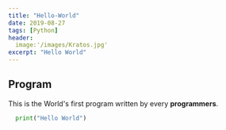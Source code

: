```yaml
---
title: "Hello-World"
date: 2019-08-27
tags: [Python]
header:
  image:'/images/Kratos.jpg'
excerpt: "Hello World"
---
```


## Program

This is the World's first program written by every **programmers**.

```Python
  print("Hello World")
```
